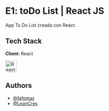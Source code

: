 # E1: toDo List | React JS

App To Do List creada con React.

## Tech Stack

**Client:** React<p align="left">
<a href="https://reactjs.org/" target="_blank" rel="noreferrer"><img src="https://raw.githubusercontent.com/danielcranney/readme-generator/main/public/icons/skills/react-colored.svg" width="36" height="36" alt="React" /></a>
</p>

## Authors

- [@fafomax](https://github.com/fafomax/)
- [@LeanCres](https://github.com/LeanCres/)
